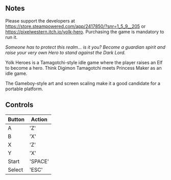 ## Notes

Please support the developers at https://store.steampowered.com/app/2417850/?snr=1_5_9__205 or https://pixelwestern.itch.io/yolk-hero. Purchasing the game is mandatory to run it.

*Someone has to protect this realm... is it you? Become a guardian spirit and raise your very own Hero to stand against the Dark Lord.*

Yolk Heroes is a Tamagotchi-style idle game where the player raises an Elf to become a hero. Think Digimon Tamagotchi meets Princess Maker as an idle game.

The Gameboy-style art and screen scaling make it a good candidate for a portable platform.

## Controls

| Button | Action |
|--|--| 
|A|'Z'|
|B|'X'|
|X|'Z'|
|Y|'X'|
|Start|'SPACE'|
|Select|'ESC'|


